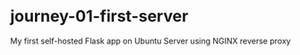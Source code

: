 # journey-01-first-server
My first self-hosted Flask app on Ubuntu Server using NGINX reverse proxy

